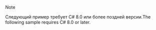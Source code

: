 > [!NOTE]
> <span data-ttu-id="a8ec1-101">Следующий пример требует C# 8.0 или более поздней версии.</span><span class="sxs-lookup"><span data-stu-id="a8ec1-101">The following sample requires C# 8.0 or later.</span></span>
